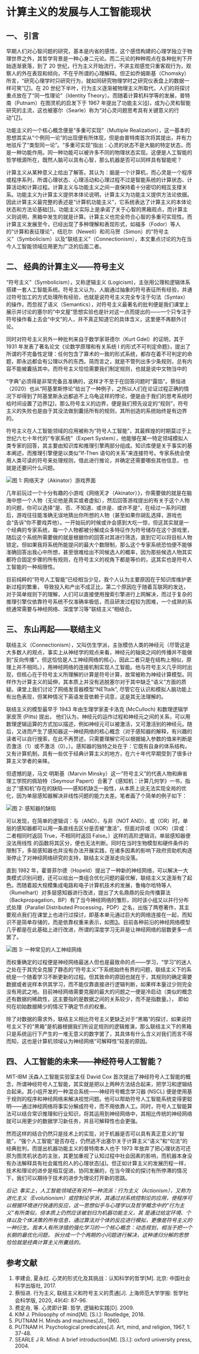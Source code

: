 # 计算主义的发展与人工智能现状



## **一、 引言**

早期人们对心智问题的研究，基本是内省的感悟，这个感悟构建的心理学独立于物理世界之外，其哲学背景是一种心身二元论。而二元论的种种观点在各种批判下开始逐渐衰落，到了 20 世纪，行为主义开始流行，不讲主观感觉只重客观行为，观察人的外在表现和倾向，不在乎所谓的心理解释。但正如乔姆斯基（Chomsky）所言，“研究心理学时只研究行为，就如同研究物理学时之研究仪表盘上的数据一样可笑”[[7](https://zhuanlan.zhihu.com/p/386692936/edit#_bookmark5)]。在 20 世纪下半叶，行为主义逐渐被物理主义所取代，人们的将探讨重点放在了“同一性理论”（Identity Theory）。而随着计算机科学等的发展，普特南（Putnam）在图灵机的启发下于 1967 年提出了功能主义[[6](https://zhuanlan.zhihu.com/p/386692936/edit#_bookmark4)]，成为心灵和智能研究的主流，这也被塞尔（Searle）称为“对心灵问题思考具有关键意义的行动”[[7](https://zhuanlan.zhihu.com/p/386692936/edit#_bookmark5)]。

功能主义的一个核心概念便是“多重可实现”（Multiple Realization），这一基本的思想其实从“个例同一论”的出现便有所体现，但是由普特南首次将其提出，并有力地驳斥了“类型同一论”。“多重可实现”指出：心灵的状态不是大脑的特定状态，而是一种功能作用。同一种功能可以被许多不同的物理状态实现。这便是人工智能的哲学根源所在，既然人脑可以具有心智，那么机器是否可以同样具有智能呢？

计算主义从某种意义上给出了解答。其认为：脑是一个计算机，而心灵是一个程序或程序系列，所谓心理状态、心理活动和心理过程不过是智能系统的计算状态、计算活动和计算过程。计算主义与功能主义之间一直保持着十分密切的相互支撑关系。功能主义为计算主义提供本体论说明，计算主义为功能主义提供方法论依据。因此计算主义最完整的表述是“计算机功能主义”，它系统表达了计算主义的本体论状态和方法论基础[[1](https://zhuanlan.zhihu.com/p/386692936/edit#_bookmark1)]。功能主义实际上是承诺了关于心智的黑箱观点，而计算主义则说明，黑箱中发生的就是计算。计算主义也完全符合心智的多重可实现性。而计算主义发展至今，已经出现了多种理解和表现形式，如福多（Fodor）等人的“计算和表征理论”，纽厄尔（Newell）和司马贺（Simon）的“符号主义”（Symbolicism）以及“联结主义”（Connectionism），本文重点讨论的为在当今人工智能领域应用更为广泛的后面二者。

##  **二、 经典的计算主义——符号主义**

“符号主义”（Symbolicism），又称逻辑主义 (Logicism)，主张用公理和逻辑体系搭建一套人工智能系统。符号主义认为，人脑通过抽象的符号表征所有经验，并通过符号加工的方式处理所有经验，也就是说符号主义完全专注于句法（Syntax）的操作，而忽视了语义（Semantics），对符号主义最著名的批判便是我们课堂上展示并讨论的塞尔的“中文屋”思想实验也是针对这一点而提出的——一个只专注于符号操作看上去会“中文”的人，并不真正知道它的具体含义，这里便不再额外讨论。

同时对符号主义另外一种批判来自于数学家哥德尔（Kurt Gdel）的证明，其于 1931 年发表了著名论文《论数学原理和有关系统 I 的形式不可判定命题》，提出了所谓的不完备性定理：任何包含了算术的一致的形式系统，都存在着不可判定的命题，即永远都会有公理以外的东西。简而言之，就是不管列出多少条规则，总有内容不能被囊括其中。而符号主义恰恰需要我们制定规则，也就是说中文物当中的

“字典”必须得是非常完备且准确的，这样才不至于在回答问题时“露馅”。蔡恒进（2020）也从“阿基里斯悖论”给出了一种例子，之所以人们在论证过程正确的情况下却得到了阿基里斯永远都追不上乌龟这样的悖论，便是由于我们的思考系统时给时间设置了边界[[2](https://zhuanlan.zhihu.com/p/386692936/edit#_bookmark2)]，那么符号主义的边界，便是我们预先设定的“规则”，符号主义的失败也是由于其没法做到囊括所有的规则，其所创造的系统始终是有边界的。

符号主义在人工智能领域的应用被称为“符号人工智能”，其最辉煌的时期莫过于上世纪六七十年代的“专家系统”（Expert System），他能够在某一特定领域模拟人类专家的回答，其主要由知识库和推理引擎两部分组成。知识库便是关于事实的基本阐述，而推理引擎便是以类似“If-Then 语句的关系”来连接符号。专家系统会使用人类可读的符号来处理规则，借此进行推论，并确定还需要哪些其他信息， 也就是还要问什么问题。

![](v2-fa08880e0eaac40f89a7381f46d35a00_b.jpg "图 1: 网络天才（Akinator）游戏界面")

几年前玩过一个十分有趣的小游戏《网络天才（Akinator）》，你需要做的就是在脑海中想一个人物（无论他是真实或者虚拟），然后回答游戏提出的有关于这个人物的问题，你可以选择“是、否、不知道、或许是、或许不是”，在经过一系列问题后，游戏往往能准确无误地猜出你所想的人物（甚至如果你胡乱选择，游戏也会“告诉”你不要戏弄他）。一开始玩的时候或许会感到大吃一惊，但这其实就是一个经典的专家系统，每一个人物都被分解成众多特征作为符号储存在这个游戏里，随后这个系统所需要做的就是根据你的回答对其进行筛选，直到它可以将目标人物锁定。但如果我将系统所能提问的最大个数限制，那么这个专家系统恐怕便不能够准确回答出我心中所想，甚至很难给出不同候选人的概率，因为那些候选人物其实都符合固定步骤的所有规则，在符号主义的视角下都是等价的，这其实也是符号人工智能的一种局限性。

目前纯粹的“符号人工智能”已经相当少见，我个人认为主要原因在于知识库维护更新过程的繁重， 导致投入和产出不成正比，第二个原因在于随着互联网的发达，对于简单规则下的理解，人们可以直接使用搜索引擎进行上网解决，而过于复杂的推理引擎仅依靠符号系统不仅准确率极低，而且研发过程较为困难，一个成熟的系统通常需要与神经网络、深度学习等”联结主义“相结合。

##  **三、 东山再起——联结主义**

联结主义（Connectionism），又叫仿生学派，主张模仿人类的神经元（尽管这是大多数人的观点，事实上从神经学的观点来看，神经元的轴突之间的传播并不能做到“反向传播”，但这恰恰是人工神经网络的核心，因此二者只是在结构上相似，原理上并不相同。），用神经网络的连接机制实现人工智能。他与符号主义几乎同时出现，但核心在于符号主义所理解的计算是符号计算，故常被称为神经计算模型。同样作为计算主义的延伸，其本质上并没有逃脱塞尔对于其中缺乏“语义”方面的质疑。课堂上我们讨论了网络发音器模型“NETtalk”, 尽管它在认识和模拟人脑功能上有出色表现，但某种情况下英语发音依赖于词意，这是其无法理解的。

联结主义的模型最早于 1943 年由生理学家麦卡洛克 (McCulloch) 和数理逻辑学家皮茨 (Pitts) 提出， 他们认为，神经元的运作过程和神经元之间的关系，可以用数理逻辑运算的方式加以描述，例如神经元可以被激活，又可激活别的神经元。随后，又进而产生了感知器这一神经网络的核心概念（对于感知器的解释，有兴趣的读者可以自行搜索，在此不再赘述，只需要理解它可以根据输入参数的值来判断是否激活（1）或不激活（0）。）。感知器的独特之处在于：它既有自身的体系结构，又有计算机制，具有一些优于经典计算主义的地方，在六十年代早期受到了很多计算主义学者的亲睐。

但遗憾的是，马文·明斯基（Marvin Minsky）这一“符号主义”的代表人物和麻省理工学院的佩珀特（Seymour Papert）合著了《感知机：计算几何学》一书，指出了“感知机”存在的缺陷——感知机缺乏一般性，从本质上说无法实现全局的优化，因为单层感知器解决非线性问题的能力太差。笔者画了个简单的例子如下：

![](v2-fe07fe7b18be9ecfc205f9ab08ae068b_b.jpg "图 2: 感知器的缺陷")

可以发现，在简单的逻辑词：与（AND）、与非（NOT AND）、或（OR）时，单层的感知器都可以用一条直线去区分是否被“激活”，但面对异或（XOR）（异或：二者相同时返回 True，不相同时返回 False。）这样的高阶逻辑词，单层感知器便没法用线性 的函数将其区分，便也无法判断。同时在当时生物模型和硬件条件的限制下，多层感知器也并没有办法开展实践，在诸多因素的影响下政府资助机构逐渐停止了对神经网络研究的支持，联结主义逐渐走向没落。

直到 1982 年，霍普菲尔德（Hopeld）提出了一种新的神经网络，可以解决一大类模式识别问题，还可以给出一类组合优化问题的最优解，联结主义又逐渐有了起色。而随着超大规模集成电路和电子计算机技术的发展，鲁梅尔哈特等人（Rumelhart）对多层感知器进行改进，提出了大名鼎鼎的反向传播算法（Backpropagation，BP）有了当今神经网络的雏形，同时该小组又以并行分布式处理（Parallel Distributed Processing，PDP）之名，出版了两卷著作，其主要观点我们在课堂上也进行过探讨，即基本单元通过巨大的网络连接在一起，而知识不是简单存储的，而是依靠权重来表示，如图[3](https://zhuanlan.zhihu.com/p/386692936/edit#_bookmark0)。目前各种前沿的神经网络模型几乎都是在此基础上进行改进，所谓的深度学习无非是让神经网络的层数更多一点罢了。

![](v2-376bfd7d3c3e4741e28b448456e406f3_b.jpg "图 3: 一种常见的人工神经网络")

而权重确定的过程便是神经网络最迷人但也是最致命的点——学习，“学习”的迷人之处在于其完全克服了静态的“符号主义”下系统始终有界的问题，联结主义下的系统是一个随着学习不断更新的过程。但其致命的原因也就在于，其规则的确定需要数据或者说样本供其学习，而不能仅靠直接进行逻辑判断，如果样本量过少则完全没有用武之地。目前神经网络需要克服的最大的问题之一便是冷启动（类似的概念还有数据的稀疏性，这主要指的是数据之间的关系较少，而不是指数量。）， 即如何在初始数据稀少的情况下确定节点的权重。

除了对数据的需求外，联结主义相比符号主义更缺乏对于“黑箱”的探讨，如果说符号主义下的“黑箱”是机器根据我们所设定规则的逻辑推演，那么联结主义下的黑箱只是系统运行下产生的一堆无意义的数字罢了，其具体有什么含义对我们而言不得而知，这也是计算机领域认为神经网络“可解释性”较差的原因。

##  **四、 人工智能的未来——神经符号人工智能？**

MIT-IBM 沃森人工智能实验室主任 David Cox 首次提出了神经符号人工智能的概念，所谓神经符号人工智能，其实就是把以上两种方法结合起来，把学习和逻辑结合起来。其小组开发的一种混合系统——神经符号概念学习器 (NSCL) 便是使用基于规则的程序和神经网络来解决视觉问题。他可以帮助符号人工智能系统变得更聪明——通过神经网络将事实分解成符号，而不用依靠人工。同时，符号人工智能算法可以结合常识推理和行业知识，将其运用到神经网络中，其相比传统的神经网络就可以用更少的数据学习新任务，并且可解释性也会更强。

然而这样的结合仍然只是技术上的实现，对于机器是否可以具有真正意义的“智能”，“强个人工智能”是否存在，仍然逃不出塞尔关于计算主义“语义”和“句法”的经典批判，而提出机器功能主义的普特南本人也于 1973 年放弃了把心理状态可还原为图灵机状态的主张，其更加重视了认知过程中社会因素的影响，而机器本身没有办法解释具有社会属性的人的心理状态[[4](https://zhuanlan.zhihu.com/p/386692936/edit#_bookmark3)]。但正如计算主义的发展历程一样，技术和理论的进步是相互促进，协同发展的，在当今理论的探讨有所停滞的情况下，我们可以期待于技术的进步为理论打开新的思路。

 _后记: 事实上，人工智能领域还有另外一种流派：行为主义（Actionism），又称为进化主义（Evolutionism）或控制论学派，其通过对系统控制论的应用，使程序可以根据环境进行快速的反应，这一思想似乎与心理学以及哲学概念中的“行为主义”有所类似，但本质上仍然应该被划归为机器功能主义，其 是通过给定环境、个体以及个体决策的所有信息，通过算法对个体的反应进行模拟，更像是符号主义的一种衍生。我本人有所涉猎的强化学习的一个核心概念：动态规划，相当于把一个长期的最优化问题， 拆分成一个个两期的小问题进行解决，这种递归分解的思想恰恰就是经典计算主义所囊括的。_

##  **参考文献**

  1. 李建会, 夏永红. 心灵的形式化及其挑战：认知科学的哲学[M]. 北京: 中国社会科学出版社, 2017.
  2. 蔡恒进. 行为主义, 联结主义和符号主义的贯通[J]. 上海师范大学学报: 哲学社会科学版, 2020, 49(4): 87-96.
  3. 费定舟, 等. 心灵即计算: 哲学, 逻辑和实践[D]. 2009.
  4. KIM J. Philosophy of mind[M]. [S.l.]: Routledge, 2018.
  5. PUTNAM H. Minds and machines[J]., 1960.
  6. PUTNAM H. Psychological predicates[J]. Art, mind, and religion, 1967, 1: 37-48.
  7. SEARLE J R. Mind: A brief introduction[M]. [S.l.]: oxford university press, 2004.



